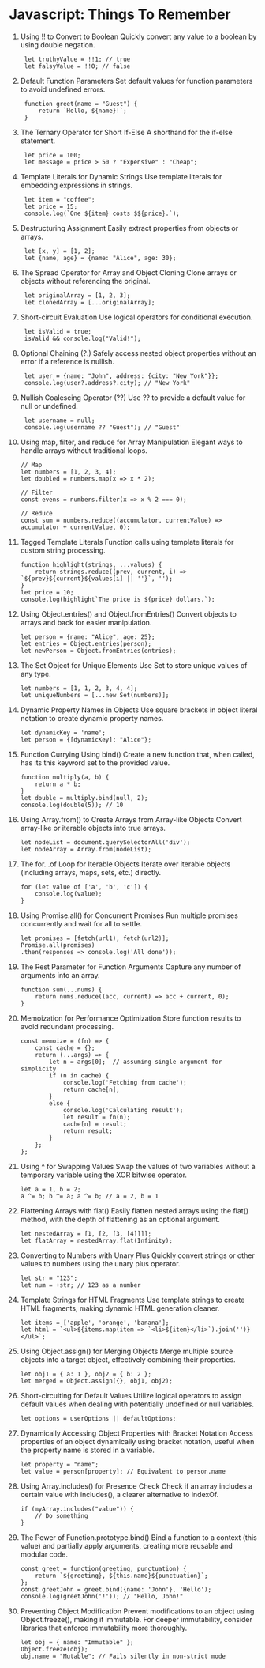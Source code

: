 # Javascript: Things To Remember

1. Using !! to Convert to Boolean
Quickly convert any value to a boolean by using double negation.

        let truthyValue = !!1; // true
        let falsyValue = !!0; // false

2. Default Function Parameters
Set default values for function parameters to avoid undefined errors.

        function greet(name = "Guest") {
            return `Hello, ${name}!`;
        }

3. The Ternary Operator for Short If-Else
A shorthand for the if-else statement.

        let price = 100;
        let message = price > 50 ? "Expensive" : "Cheap";

4. Template Literals for Dynamic Strings
Use template literals for embedding expressions in strings.

        let item = "coffee";
        let price = 15;
        console.log(`One ${item} costs $${price}.`);

5. Destructuring Assignment
Easily extract properties from objects or arrays.

        let [x, y] = [1, 2];
        let {name, age} = {name: "Alice", age: 30};

6. The Spread Operator for Array and Object Cloning
Clone arrays or objects without referencing the original.

        let originalArray = [1, 2, 3];
        let clonedArray = [...originalArray];

7. Short-circuit Evaluation
Use logical operators for conditional execution.

        let isValid = true;
        isValid && console.log("Valid!");

8. Optional Chaining (?.)
Safely access nested object properties without an error if a reference is nullish.

        let user = {name: "John", address: {city: "New York"}};
        console.log(user?.address?.city); // "New York"

9. Nullish Coalescing Operator (??)
Use ?? to provide a default value for null or undefined.

        let username = null;
        console.log(username ?? "Guest"); // "Guest"

10. Using map, filter, and reduce for Array Manipulation
Elegant ways to handle arrays without traditional loops.

        // Map
        let numbers = [1, 2, 3, 4];
        let doubled = numbers.map(x => x * 2);

        // Filter
        const evens = numbers.filter(x => x % 2 === 0);

        // Reduce
        const sum = numbers.reduce((accumulator, currentValue) => accumulator + currentValue, 0);

11. Tagged Template Literals
Function calls using template literals for custom string processing.

        function highlight(strings, ...values) {
            return strings.reduce((prev, current, i) => `${prev}${current}${values[i] || ''}`, '');
        }
        let price = 10;
        console.log(highlight`The price is ${price} dollars.`);

12. Using Object.entries() and Object.fromEntries()
Convert objects to arrays and back for easier manipulation.

        let person = {name: "Alice", age: 25};
        let entries = Object.entries(person);
        let newPerson = Object.fromEntries(entries);

13. The Set Object for Unique Elements
Use Set to store unique values of any type.

        let numbers = [1, 1, 2, 3, 4, 4];
        let uniqueNumbers = [...new Set(numbers)];

14. Dynamic Property Names in Objects
Use square brackets in object literal notation to create dynamic property names.

        let dynamicKey = 'name';
        let person = {[dynamicKey]: "Alice"};

15. Function Currying Using bind()
Create a new function that, when called, has its this keyword set to the provided value.

        function multiply(a, b) {
            return a * b;
        }
        let double = multiply.bind(null, 2);
        console.log(double(5)); // 10

16. Using Array.from() to Create Arrays from Array-like Objects
Convert array-like or iterable objects into true arrays.

        let nodeList = document.querySelectorAll('div');
        let nodeArray = Array.from(nodeList);

17. The for…of Loop for Iterable Objects
Iterate over iterable objects (including arrays, maps, sets, etc.) directly.

        for (let value of ['a', 'b', 'c']) {
            console.log(value);
        }

18. Using Promise.all() for Concurrent Promises
Run multiple promises concurrently and wait for all to settle.

        let promises = [fetch(url1), fetch(url2)];
        Promise.all(promises)
        .then(responses => console.log('All done'));

19. The Rest Parameter for Function Arguments
Capture any number of arguments into an array.

        function sum(...nums) {
            return nums.reduce((acc, current) => acc + current, 0);
        }
    
21. Memoization for Performance Optimization
Store function results to avoid redundant processing.

        const memoize = (fn) => {
            const cache = {};
            return (...args) => {
                let n = args[0];  // assuming single argument for simplicity
                if (n in cache) {
                    console.log('Fetching from cache');
                    return cache[n];
                }
                else {
                    console.log('Calculating result');
                    let result = fn(n);
                    cache[n] = result;
                    return result;
                }
            };
        };

22. Using ^ for Swapping Values
Swap the values of two variables without a temporary variable using the XOR bitwise operator.

        let a = 1, b = 2;
        a ^= b; b ^= a; a ^= b; // a = 2, b = 1

23. Flattening Arrays with flat()
Easily flatten nested arrays using the flat() method, with the depth of flattening as an optional argument.

        let nestedArray = [1, [2, [3, [4]]]];
        let flatArray = nestedArray.flat(Infinity);

24. Converting to Numbers with Unary Plus
Quickly convert strings or other values to numbers using the unary plus operator.

        let str = "123";
        let num = +str; // 123 as a number

25. Template Strings for HTML Fragments
Use template strings to create HTML fragments, making dynamic HTML generation cleaner.

        let items = ['apple', 'orange', 'banana'];
        let html = `<ul>${items.map(item => `<li>${item}</li>`).join('')}</ul>`;

26. Using Object.assign() for Merging Objects
Merge multiple source objects into a target object, effectively combining their properties.

        let obj1 = { a: 1 }, obj2 = { b: 2 };
        let merged = Object.assign({}, obj1, obj2);

26. Short-circuiting for Default Values
Utilize logical operators to assign default values when dealing with potentially undefined or null variables.

        let options = userOptions || defaultOptions;

27. Dynamically Accessing Object Properties with Bracket Notation
Access properties of an object dynamically using bracket notation, useful when the property name is stored in a variable.

        let property = "name";
        let value = person[property]; // Equivalent to person.name

28. Using Array.includes() for Presence Check
Check if an array includes a certain value with includes(), a clearer alternative to indexOf.

        if (myArray.includes("value")) {
            // Do something
        }

29. The Power of Function.prototype.bind()
Bind a function to a context (this value) and partially apply arguments, creating more reusable and modular code.

        const greet = function(greeting, punctuation) {
            return `${greeting}, ${this.name}${punctuation}`;
        };
        const greetJohn = greet.bind({name: 'John'}, 'Hello');
        console.log(greetJohn('!')); // "Hello, John!"

30. Preventing Object Modification
Prevent modifications to an object using Object.freeze(), making it immutable. For deeper immutability, consider libraries that enforce immutability more thoroughly.

        let obj = { name: "Immutable" };
        Object.freeze(obj);
        obj.name = "Mutable"; // Fails silently in non-strict mode
